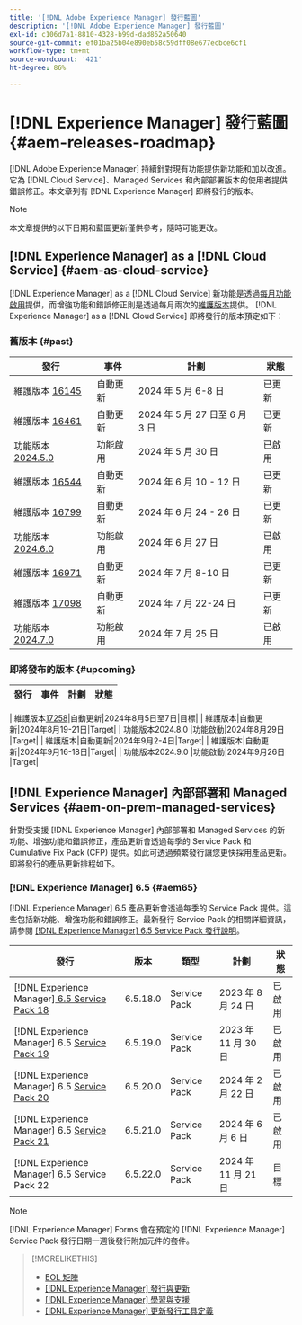 ```yaml
---
title: '[!DNL Adobe Experience Manager] 發行藍圖'
description: '[!DNL Adobe Experience Manager] 發行藍圖'
exl-id: c106d7a1-8810-4328-b99d-dad862a50640
source-git-commit: ef01ba25b04e890eb58c59dff08e677ecbce6cf1
workflow-type: tm+mt
source-wordcount: '421'
ht-degree: 86%

---
```



# [!DNL Experience Manager] 發行藍圖 {#aem-releases-roadmap}

[!DNL Adobe Experience Manager] 持續針對現有功能提供新功能和加以改進。它為 [!DNL Cloud Service]、Managed Services 和內部部署版本的使用者提供錯誤修正。本文章列有 [!DNL Experience Manager] 即將發行的版本。

>[!NOTE]
>
>本文章提供的以下日期和藍圖更新僅供參考，隨時可能更改。

## [!DNL Experience Manager] as a [!DNL Cloud Service] {#aem-as-cloud-service}

[!DNL Experience Manager] as a [!DNL Cloud Service] 新功能是透過[每月功能啟用](https://experienceleague.adobe.com/zh-hant/docs/experience-manager-cloud-service/content/release-notes/release-notes/release-notes-current)提供，而增強功能和錯誤修正則是透過每月兩次的[維護版本](https://experienceleague.adobe.com/zh-hant/docs/experience-manager-cloud-service/content/release-notes/maintenance/latest)提供。
[!DNL Experience Manager] as a [!DNL Cloud Service] 即將發行的版本預定如下：

### 舊版本 {#past}

| 發行 | 事件 | 計劃 | 狀態 |
|---|---|---|---|
| 維護版本 [16145](https://experienceleague.adobe.com/zh-hant/docs/experience-manager-cloud-service/content/release-notes/maintenance/2024/2024-5-0#release-16145) | 自動更新 | 2024 年 5 月 6-8 日 | 已更新 |
| 維護版本 [16461](https://experienceleague.adobe.com/zh-hant/docs/experience-manager-cloud-service/content/release-notes/maintenance/2024/2024-5-0#release-16461) | 自動更新 | 2024 年 5 月 27 日至 6 月 3 日 | 已更新 |
| 功能版本 [2024.5.0](https://experienceleague.adobe.com/zh-hant/docs/experience-manager-cloud-service/content/release-notes/release-notes/2024/release-notes-2024-5-0) | 功能啟用 | 2024 年 5 月 30 日 | 已啟用 |
| 維護版本 [16544](https://experienceleague.adobe.com/zh-hant/docs/experience-manager-cloud-service/content/release-notes/maintenance/2024/2024-6-0#release-16544) | 自動更新 | 2024 年 6 月 10 - 12 日 | 已更新 |
| 維護版本 [16799](https://experienceleague.adobe.com/zh-hant/docs/experience-manager-cloud-service/content/release-notes/maintenance/2024/2024-6-0#release-16799) | 自動更新 | 2024 年 6 月 24 - 26 日 | 已更新 |
| 功能版本 [2024.6.0](https://experienceleague.adobe.com/en/docs/experience-manager-cloud-service/content/release-notes/release-notes/2024/release-notes-2024-6-0) | 功能啟用 | 2024 年 6 月 27 日 | 已啟用 |
| 維護版本 [16971](https://experienceleague.adobe.com/zh-hant/docs/experience-manager-cloud-service/content/release-notes/maintenance/2024/2024-7-0#release-16971) | 自動更新 | 2024 年 7 月 8-10 日 | 已更新 |
| 維護版本 [17098](https://experienceleague.adobe.com/zh-hant/docs/experience-manager-cloud-service/content/release-notes/maintenance/latest) | 自動更新 | 2024 年 7 月 22-24 日 | 已更新 |
| 功能版本 [2024.7.0](https://experienceleague.adobe.com/zh-hant/docs/experience-manager-cloud-service/content/release-notes/release-notes/release-notes-current) | 功能啟用 | 2024 年 7 月 25 日 | 已啟用 |

### 即將發布的版本 {#upcoming}

| 發行 | 事件 | 計劃 | 狀態 |
|---|---|---|---|

| 維護版本[17258](https://experienceleague.adobe.com/en/docs/experience-manager-cloud-service/content/release-notes/maintenance/latest#release-17258)|自動更新|2024年8月5日至7日|目標|
| 維護版本|自動更新|2024年8月19-21日|Target|
| 功能版本2024.8.0 |功能啟動|2024年8月29日 |Target|
| 維護版本|自動更新|2024年9月2-4日|Target|
| 維護版本|自動更新|2024年9月16-18日|Target|
| 功能版本2024.9.0 |功能啟動|2024年9月26日 |Target|

## [!DNL Experience Manager] 內部部署和 Managed Services {#aem-on-prem-managed-services}

針對受支援 [!DNL Experience Manager] 內部部署和 Managed Services 的新功能、增強功能和錯誤修正，產品更新會透過每季的 Service Pack 和 Cumulative Fix Pack (CFP) 提供。如此可透過頻繁發行讓您更快採用產品更新。即將發行的產品更新排程如下。

### [!DNL Experience Manager] 6.5 {#aem65}

[!DNL Experience Manager] 6.5 產品更新會透過每季的 Service Pack 提供。這些包括新功能、增強功能和錯誤修正。最新發行 Service Pack 的相關詳細資訊，請參閱 [[!DNL Experience Manager] 6.5 Service Pack 發行說明](https://experienceleague.adobe.com/zh-hant/docs/experience-manager-65/content/release-notes/release-notes)。

| 發行 | 版本 | 類型 | 計劃 | 狀態 |
|---|---|---|---|---|
| [!DNL Experience Manager][ 6.5 Service Pack 18](https://experienceleague.adobe.com/zh-hant/docs/experience-manager-65/content/release-notes/service-pack/6-5-18) | 6.5.18.0 | Service Pack | 2023 年 8 月 24 日 | 已啟用 |
| [!DNL Experience Manager] 6.5 [Service Pack 19](https://experienceleague.adobe.com/zh-hant/docs/experience-manager-65/content/release-notes/service-pack/6-5-19) | 6.5.19.0 | Service Pack | 2023 年 11 月 30 日 | 已啟用 |
| [!DNL Experience Manager] 6.5 [Service Pack 20](https://experienceleague.adobe.com/zh-hant/docs/experience-manager-65/content/release-notes/service-pack/6-5-20) | 6.5.20.0 | Service Pack | 2024 年 2 月 22 日 | 已啟用 |
| [!DNL Experience Manager] 6.5 [Service Pack 21](https://experienceleague.adobe.com/zh-hant/docs/experience-manager-65/content/release-notes/release-notes) | 6.5.21.0 | Service Pack | 2024 年 6 月 6 日 | 已啟用 |
| [!DNL Experience Manager] 6.5 Service Pack 22 | 6.5.22.0 | Service Pack | 2024 年 11 月 21 日 | 目標 |

>[!NOTE]
>
>[!DNL Experience Manager] Forms 會在預定的 [!DNL Experience Manager] Service Pack 發行日期一週後發行附加元件的套件。

>[!MORELIKETHIS]
>
>* [EOL 矩陣](https://helpx.adobe.com/tw/support/programs/eol-matrix.html)
>* [[!DNL Experience Manager] 發行與更新](https://experienceleague.adobe.com/zh-hant/docs/experience-manager-release-information/aem-release-updates/aem-releases-updates)
>* [[!DNL Experience Manager] 學習與支援](https://experienceleague.adobe.com/zh-hant/docs/experience-manager-cloud-service)
>* [[!DNL Experience Manager] 更新發行工具定義](/help/using/update-release-vehicle-definitions.md)

